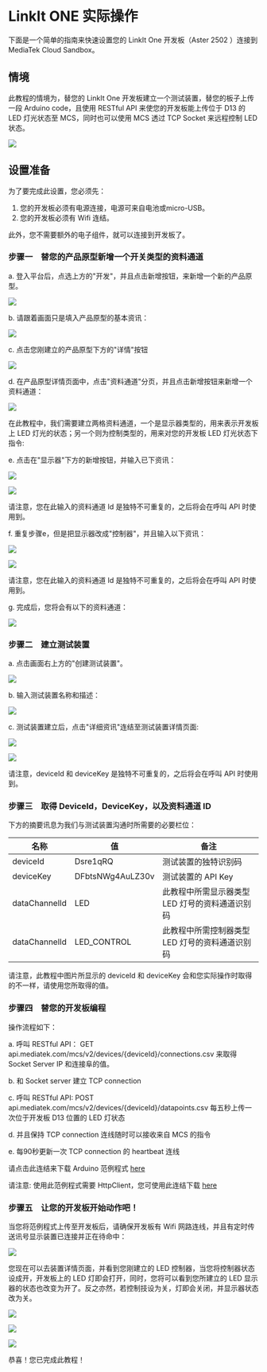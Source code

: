 # LinkIt ONE 实际操作

下面是一个简单的指南来快速设置您的 LinkIt One 开发板（Aster 2502 ）连接到 MediaTek Cloud Sandbox。

## 情境
此教程的情境为，替您的 LinkIt One 开发板建立一个测试装置，替您的板子上传一段 Arduino code，且使用 RESTful API 来使您的开发板能上传位于 D13 的 LED 灯光状态至 MCS，同时也可以使用 MCS 透过 TCP Socket 来远程控制 LED 状态。

![](../images/LinkIt-one-tutorial/img_scenario.png)


## 设置准备

为了要完成此设置，您必须先：

1. 您的开发板必须有电源连接，电源可来自电池或micro-USB。
2. 您的开发板必须有 Wifi 连结。

此外，您不需要额外的电子组件，就可以连接到开发板了。


### 步骤一　替您的产品原型新增一个开关类型的资料通道

a. 登入平台后，点选上方的"开发"，并且点击新增按钮，来新增一个新的产品原型。

![](../images/screenshot/screen_shot-01.jpg)

b. 请跟着画面只是填入产品原型的基本资讯：

![](../images/screenshot/screen_shot-08.jpg)

c. 点击您刚建立的产品原型下方的"详情"按钮

![](../images/screenshot/screen_shot-09.jpg)

d. 在产品原型详情页面中，点击"资料通道"分页，并且点击新增按钮来新增一个资料通道：

![](../images/screenshot/screen_shot-10.jpg)



在此教程中，我们需要建立两格资料通道，一个是显示器类型的，用来表示开发板上 LED 灯光的状态；另一个则为控制类型的，用来对您的开发板 LED 灯光状态下指令:

e. 点击在"显示器"下方的新增按钮，并输入已下资讯：

![](../images/screenshot/screen_shot-11.jpg)

![](../images/screenshot/screen_shot-12.jpg)

请注意，您在此输入的资料通道 Id 是独特不可重复的，之后将会在呼叫 API 时使用到。

f. 重复步骤e，但是把显示器改成"控制器"，并且输入以下资讯：

![](../images/screenshot/screen_shot-13.jpg)

![](../images/screenshot/screen_shot-14.jpg)

请注意，您在此输入的资料通道 Id 是独特不可重复的，之后将会在呼叫 API 时使用到。

g. 完成后，您将会有以下的资料通道：

![](../images/screenshot/screen_shot-15.jpg)

### 步骤二　建立测试装置

a. 点击画面右上方的"创建测试装置"。

![](../images/screenshot/screen_shot-16.jpg)

b. 输入测试装置名称和描述：

![](../images/screenshot/screen_shot-17.jpg)

c. 测试装置建立后，点击"详细资讯"连结至测试装置详情页面:

![](../images/screenshot/screen_shot-18.jpg)


![](../images/screenshot/screen_shot-19.jpg)

请注意，deviceId 和 deviceKey 是独特不可重复的，之后将会在呼叫 API 时使用到。

### 步骤三　取得 DeviceId，DeviceKey，以及资料通道 ID
下方的摘要讯息为我们与测试装置沟通时所需要的必要栏位：

| 名称 | 值 | 备注 |
| -- | -- | -- |
| deviceId | Dsre1qRQ | 测试装置的独特识别码 |
| deviceKey | DFbtsNWg4AuLZ30v  | 测试装置的 API Key |
| dataChannelId | LED | 此教程中所需显示器类型 LED 灯号的资料通道识别码 |
| dataChannelId | LED_CONTROL | 此教程中所需控制器类型 LED 灯号的资料通道识别码 |

请注意，此教程中图片所显示的 deviceId 和 deviceKey 会和您实际操作时取得的不一样，请使用您所取得的值。

### 步骤四　替您的开发板编程
操作流程如下：

a. 呼叫 RESTful API： GET api.mediatek.com/mcs/v2/devices/{deviceId}/connections.csv 来取得 Socket Server IP 和连接阜的值。

b. 和 Socket server 建立 TCP connection

c. 呼叫 RESTful API: POST api.mediatek.com/mcs/v2/devices/{deviceId}/datapoints.csv 每五秒上传一次位于开发板 D13 位置的 LED 灯状态

d. 并且保持 TCP connection 连线随时可以接收来自 MCS 的指令

e. 每90秒更新一次 TCP connection 的 heartbeat 连线

请点击此连结来下载 Arduino 范例程式 [here](https://raw.githubusercontent.com/Mediatek-Cloud/MCS/master/source_code/linkit_sample_ino.ino)

请注意: 使用此范例程式需要 HttpClient，您可使用此连结下载
[here](https://github.com/amcewen/HttpClient/releases)

### 步骤五　让您的开发板开始动作吧！

当您将范例程式上传至开发板后，请确保开发板有 Wifi 网路连线，并且有定时传送讯号显示装置已连接并正在待命中：

![](../images/LinkIt-one-tutorial/13-Test-Device.JPG)

您现在可以去装置详情页面，并看到您刚建立的 LED 控制器，当您将控制器状态设成开，开发板上的 LED 灯即会打开，同时，您将可以看到您所建立的 LED 显示器的状态也改变为开了。反之亦然，若控制技设为关，灯即会关闭，并显示器状态改为关。

![](../images/screenshot/screen_shot-20.jpg)

![](../images/screenshot/screen_shot-21.jpg)

![](../images/LinkIt-one-tutorial/16-Test-Device.JPG)

恭喜！您已完成此教程！







